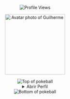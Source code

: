 <p align="center">
  <img src="https://komarev.com/ghpvc/?username=GuilhermeRita&style=plastic&color=blueviolet" alt="Profile Views"/>
</p>

<p align="center">
  <img height="200" alt="Avatar photo of Guilherme" src="https://github.com/GuilhermeRita/GuilhermeRita/assets/99239411/avatar.png">
</p>

<div align="center">

  <!-- Top da Pokebola -->
  <img src="https://user-images.githubusercontent.com/44261381/209363264-ac854d3c-2cc2-44c4-928e-8a08d1013f46.png" alt="Top of pokeball">

  <!-- Dropdown principal -->
  <details>
    <summary>Abrir Perfil</summary>
    <br>

    <img height="200" alt="Avatar photo of Guilherme" src="https://github.com/10kartik/10kartik/assets/99239411/21742f3f-d9a7-4a53-8530-7d20d51e03a9" />

    ![Typing SVG](https://readme-typing-svg.demolab.com/?font=VT323&size=35&duration=3500&pause=300&color=6A0572&center=true&vCenter=true&width=500&lines=Olá,+eu+sou+Guilherme;Desenvolvedor+Back-End+e+DBA;Apaixonado+por+dados+e+tecnologia;Curioso+e+explorador+de+sistemas)

    <!-- Sobre Mim -->
    <details>
      <summary>Sobre Mim</summary>
      <div align="left">
        <p><strong>Localização:</strong> São Paulo, Brasil</p>
        <p><strong>Idiomas:</strong> Português, Inglês</p>
        <p><strong>Cargo:</strong> Desenvolvedor Back-End / DBA</p>
        <p><strong>Habilidades:</strong> Java, C++, Visual Basic, JS, SQL, Power BI, Engenharia de Software</p>
        <p><strong>Interesses:</strong> Aprender novas tecnologias, bancos de dados e sistemas eficientes</p>
        <p><strong>Educação:</strong> Técnico pela ETEC; ADS na Fatec</p>
        <p><strong>Abordável:</strong> Sim, aberto a projetos e colaborações</p>
        <p><strong>Frase:</strong> Sempre aprendendo, evoluindo e criando soluções com propósito</p>
      </div>
    </details>

    <!-- Ferramentas -->
    <details>
      <summary>Ferramentas</summary>
      <div>
        <p style="display: inline-block;" align="center">
          <kbd>
            <kbd>Programming Languages</kbd><br><br>
            <img width="30px" src="https://cdn.jsdelivr.net/gh/devicons/devicon/icons/cplusplus/cplusplus-original.svg" alt="cpp" title="C++"/>
            <img width="30px" src="https://cdn.jsdelivr.net/gh/devicons/devicon/icons/javascript/javascript-original.svg" alt="js" title="JavaScript"/>
            <img width="30px" src="https://cdn.jsdelivr.net/gh/devicons/devicon/icons/java/java-original.svg" alt="java" title="Java"/>
            <img width="30px" src="https://user-images.githubusercontent.com/25181517/121405384-444d7300-c95d-11eb-959f-913020d3bf90.png" alt="C#" title="C#"/>
          </kbd>
          <kbd>
            <kbd>Database & BI</kbd><br><br>
            <img width="30px" src="https://cdn.jsdelivr.net/gh/devicons/devicon/icons/mysql/mysql-plain.svg" alt="mysql" title="MySQL"/>
            <img width="30px" src="https://img.shields.io/badge/Power%20BI-F2C811?style=for-the-badge&logo=powerbi&logoColor=black" alt="Power BI" title="Power BI"/>
          </kbd>
          <kbd>
            <kbd>Back-end</kbd><br><br>
            <img width="30px" src="https://cdn.jsdelivr.net/gh/devicons/devicon/icons/nodejs/nodejs-original.svg" alt="nodejs" title="Node.js"/>
            <img width="30px" src="https://cdn.jsdelivr.net/gh/devicons/devicon/icons/express/express-original-wordmark.svg" alt="express" title="Express"/>
          </kbd>
          <kbd>
            <kbd>Front-end</kbd><br><br>
            <img width="30px" src="https://cdn.jsdelivr.net/gh/devicons/devicon/icons/html5/html5-original.svg" alt="html" title="HTML"/>
            <img width="30px" src="https://cdn.jsdelivr.net/gh/devicons/devicon/icons/css3/css3-plain-wordmark.svg" alt="css" title="CSS"/>  
            <img width="30px" src="https://cdn.jsdelivr.net/gh/devicons/devicon/icons/react/react-original.svg" alt="react" title="React"/>
          </kbd>
        </p>
      </div>
    </details>

    <!-- GitHub Stats -->
    <details>
      <summary>GitHub Stats</summary>
      <br>
      <p align="center">
        <img align="center" src="https://github-readme-stats.vercel.app/api?username=GuilhermeRita&show_icons=true&theme=radical" alt="GitHub Stats">
        <img align="center" src="https://github-readme-stats.vercel.app/api/top-langs/?username=GuilhermeRita&layout=compact&theme=radical" alt="Top Languages">
      </p>
    </details>

    <!-- Contato -->
    <details>
      <summary>Contato</summary>
      <br>
      <p align="center">
        <a href="mailto:contatoguilhermeau@gmail.com"><img src="https://img.shields.io/badge/Gmail-EA4335?style=for-the-badge&logo=gmail&logoColor=white" alt="Email"/></a>
        <a href="https://www.linkedin.com/in/guilherme-augusto-0b2582237/"><img src="https://img.shields.io/badge/LinkedIn-0A66C2?style=for-the-badge&logo=linkedin&logoColor=white" alt="LinkedIn"/></a>
      </p>
    </details>

    <!-- Quote -->
    <details>
      <summary>Quote</summary>
      <br>
      <blockquote> “Sempre aprendendo, evoluindo e criando soluções com propósito.” <br><strong>— Guilherme</strong> </blockquote>
    </details>

  </details>

  <!-- Parte de baixo da Pokebola sempre visível -->
  <img src="https://user-images.githubusercontent.com/44261381/209363271-905d2a5e-8a18-44c0-a450-45dddd4d5036.png" alt="Bottom of pokeball">

</div>
